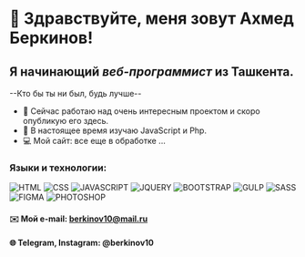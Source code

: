 # 👋 Здравствуйте, меня зовут **Ахмед Беркинов**!
## Я начинающий *веб-программист* из Ташкента.
--Кто бы ты ни был, будь лучше--
- 🔭 Сейчас работаю над очень интересным проектом и скоро опубликую его здесь.
- 🌱 В настоящее время изучаю JavaScript и Php.
- 💻 Мой сайт: все еще в обработке ...
### Языки и технологии:
![HTML](https://img.shields.io/badge/-HTML-090909?style=for-the-badge&logo=html5)
![CSS](https://img.shields.io/badge/-CSS-090909?style=for-the-badge&logo=css3)
![JAVASCRIPT](https://img.shields.io/badge/-JAVASCRIPT-090909?style=for-the-badge&logo=javascript)
![JQUERY](https://img.shields.io/badge/-JQUERY-090909?style=for-the-badge&logo=jquery)
![BOOTSTRAP](https://img.shields.io/badge/-BOOTSTRAP-090909?style=for-the-badge&logo=bootstrap)
![GULP](https://img.shields.io/badge/-GULP-090909?style=for-the-badge&logo=gulp)
![SASS](https://img.shields.io/badge/-SASS-090909?style=for-the-badge&logo=sass)
![FIGMA](https://img.shields.io/badge/-FIGMA-090909?style=for-the-badge&logo=figma)
![PHOTOSHOP](https://img.shields.io/badge/-PS-090909?style=for-the-badge&logo=photoshop)
#### ✉️ Мой e-mail: berkinov10@mail.ru
#### 🌐 Telegram, Instagram: @berkinov10
